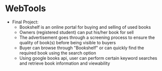 # WebTools
<ul>
  <li> Final Project: 
    <ul><li>Bookshelf is an online portal for buying and selling of used books</li>
  <li>Owners (registered student) can put his/her book for sell</li>
  <li>The advertisement goes through a screening process to ensure the quality of book(s) before being visible to buyers</li>
  <li>Buyer can browse through "Bookshelf" or can quickly find the required book using the search option</li>
  <li>Using google books api, user can perform certain keyword searches and retrieve book information and viewability</li></ul>
</ul>
